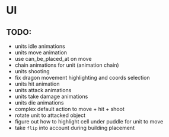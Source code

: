 # UI

## TODO:
- units idle animations
- units move animation
- use can_be_placed_at on move
- chain animations for unit (animation chain)
- units shooting
- fix dragon movement highlighting and coords selection
- units hit animation
- units attack animations
- units take damage animations
- units die animations
- complex default action to move + hit + shoot
- rotate unit to attacked object
- figure out how to highlight cell under puddle for unit to move
- take `flip` into account during building placement
